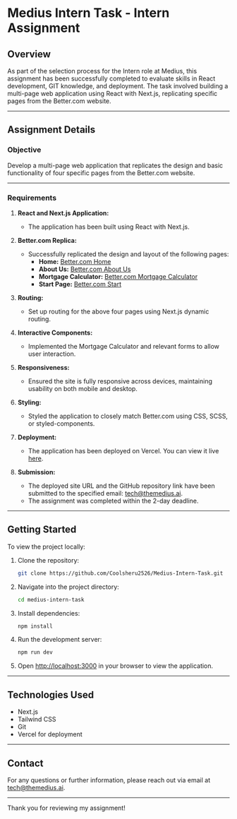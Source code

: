 
# Medius Intern Task - Intern Assignment

## Overview
As part of the selection process for the Intern role at Medius, this assignment has been successfully completed to evaluate skills in React development, GIT knowledge, and deployment. The task involved building a multi-page web application using React with Next.js, replicating specific pages from the Better.com website.

---

## Assignment Details

### Objective
Develop a multi-page web application that replicates the design and basic functionality of four specific pages from the Better.com website.

---

### Requirements

1. **React and Next.js Application:**
   - The application has been built using React with Next.js.

2. **Better.com Replica:**
   - Successfully replicated the design and layout of the following pages:
     - **Home:** [Better.com Home](https://better.com)
     - **About Us:** [Better.com About Us](https://better.com/about-us/)
     - **Mortgage Calculator:** [Better.com Mortgage Calculator](https://better.com/mortgage-calculator?taxes=265&zip=421005)
     - **Start Page:** [Better.com Start](https://better.com/start)

3. **Routing:**
   - Set up routing for the above four pages using Next.js dynamic routing.

4. **Interactive Components:**
   - Implemented the Mortgage Calculator and relevant forms to allow user interaction.

5. **Responsiveness:**
   - Ensured the site is fully responsive across devices, maintaining usability on both mobile and desktop.

6. **Styling:**
   - Styled the application to closely match Better.com using CSS, SCSS, or styled-components.

7. **Deployment:**
   - The application has been deployed on Vercel. You can view it live [here](https://medius-intern-task-mp6c.vercel.app/).

8. **Submission:**
   - The deployed site URL and the GitHub repository link have been submitted to the specified email: tech@themedius.ai.
   - The assignment was completed within the 2-day deadline.

---

## Getting Started

To view the project locally:

1. Clone the repository:
   ```bash
   git clone https://github.com/Coolsheru2526/Medius-Intern-Task.git
   ```

2. Navigate into the project directory:
   ```bash
   cd medius-intern-task
   ```

3. Install dependencies:
   ```bash
   npm install
   ```

4. Run the development server:
   ```bash
   npm run dev
   ```

5. Open [http://localhost:3000](http://localhost:3000) in your browser to view the application.

---

## Technologies Used
- Next.js
- Tailwind CSS
- Git
- Vercel for deployment

---

## Contact
For any questions or further information, please reach out via email at tech@themedius.ai.

---

Thank you for reviewing my assignment!
```
